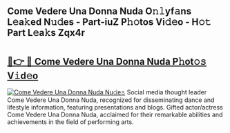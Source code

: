 ## Come Vedere Una Donna Nuda O𝚗𝚕yf𝚊ns L𝚎a𝚔ed N𝚞𝚍es - Part-iuZ P𝚑𝚘tos Vi𝚍𝚎o - H𝚘𝚝 Part L𝚎a𝚔s Zqx4r

# <h2><a href="http://kfeizo.oniu.top/?m=Come+Vedere+Una+Donna+Nuda">🔗👉 🔴 Come Vedere Una Donna Nuda P𝚑ot𝚘𝚜 V𝚒d𝚎o</a></h2>

[![Come Vedere Una Donna Nuda Nu𝚍e𝚜](https://i.imgur.com/0qMVB7G.gif)](http://kfeizo.oniu.top/?m=Come+Vedere+Una+Donna+Nuda)
Social media thought leader Come Vedere Una Donna Nuda, recognized for disseminating dance and lifestyle information, featuring presentations and blogs. Gifted actor/actress Come Vedere Una Donna Nuda, acclaimed for their remarkable abilities and achievements in the field of performing arts.  
